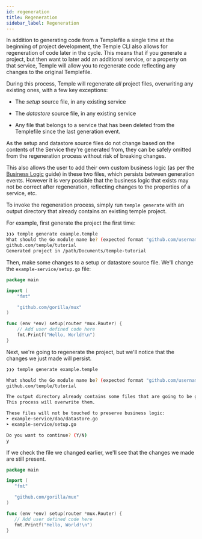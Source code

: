 ```yaml
---
id: regeneration
title: Regeneration
sidebar_label: Regeneration
---
```


In addition to generating code from a Templefile a single time at the beginning of project development, the Temple CLI also allows for regeneration of code later in the cycle.
This means that if you generate a project, but then want to later add an additional service, or a property on that service, Temple will allow you to regenerate code reflecting any changes to the original Templefile. 

During this process, Temple will regenerate _all_ project files, overwriting any existing ones, with a few key exceptions:

- The _setup_ source file, in any existing service

- The _datastore_ source file, in any existing service

- Any file that belongs to a service that has been deleted from the Templefile since the last generation event.

As the setup and datastore source files do not change based on the contents of the Service they're generated from, they can be safely omitted from the regeneration process without risk of breaking changes. 

This also allows the user to add their own custom business logic (as per the [Business Logic](guides/business-logic) guide) in these two files, which persists between generation events.
However it is very possible that the business logic that exists may not be correct after regeneration, reflecting changes to the properties of a service, etc.

To invoke the regeneration process, simply run `temple generate` with an output directory that already contains an existing temple project.

For example, first generate the project the first time:

```bash
❯❯❯ temple generate example.temple
What should the Go module name be? (expected format "github.com/username/repo")
github.com/temple/tutorial
Generated project in /path/Documents/temple-tutorial
```

Then, make some changes to a setup or datastore source file. We'll change the `example-service/setup.go` file:

```go
package main

import (
	"fmt"

	"github.com/gorilla/mux"
)

func (env *env) setup(router *mux.Router) {
	// Add user defined code here
	fmt.Printf("Hello, World!\n")
}
```

Next, we're going to regenerate the project, but we'll notice that the changes we just made will persist.

```bash
❯❯❯ temple generate example.temple

What should the Go module name be? (expected format "github.com/username/repo")
github.com/temple/tutorial

The output directory already contains some files that are going to be generated.
This process will overwrite them.

These files will not be touched to preserve business logic:
➤ example-service/dao/datastore.go
➤ example-service/setup.go

Do you want to continue? (Y/N)
y
 ```

 If we check the file we changed earlier, we'll see that the changes we made are still present.

 ```go
package main

import (
	"fmt"

	"github.com/gorilla/mux"
)

func (env *env) setup(router *mux.Router) {
	// Add user defined code here
	fmt.Printf("Hello, World!\n")
}
 ```
